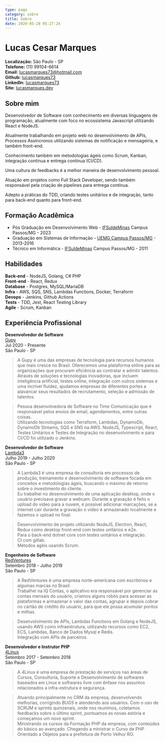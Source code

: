 ```yaml
---
type: page
category: sobre
title: Sobre
date: 2020-05-28 05:27:24
---
```


# Lucas Cesar Marques

**Localização:** São Paulo - SP  
**Telefone:** (11) 99104-6614  
**Email:** lucasmarques73@hotmail.com  
**Github:** [lucasmarques73](https://github.com/lucasmarques73)  
**LinkedIn:** [lucasmarques73](https://www.linkedin.com/in/lucasmarques73/)  
**Site:** [lucasmarques.dev](https://www.lucasmarques.dev)

## Sobre mim

Desenvolvedor de Software com conhecimento em diversas linguagens de programação, atualmente com foco no ecossistema Javascript utilizando React e NodeJS.

Atualmente trabalhando em projeto web no desenvolvimento de APIs, Processos Assíncronos utilizando sistemas de notificação e mensageiria, e também front-end.

Conhecimento também em metodologias ágeis como Scrum, Kanban, integração contínua e entrega contínua (CI/CD).

Uma cultura de feedbacks é a melhor maneira de desenvolvimento pessoal.

Atuação em projetos como Full Stack Developer, sendo também responsável pela criação de pipelines para entrega contínua.

Adepto a práticas do TDD, criando testes unitários e de integração, tanto para back-end quanto para front-end.

## Formação Acadêmica

- Pós Graduação em Desenvolvimento Web - [IFSuldeMinas](https://www.pas.ifsuldeminas.edu.br/) Campus Passos/MG - 2023
- Graduação em Sistemas de Informação - [UEMG Campus Passos/MG](http://www.uemg.br/graduacao/cursos2/course/sistemas-de-informacao) - 2013-2016
- Técnico em Informática - [IFSuldeMinas](https://www.pas.ifsuldeminas.edu.br/) Campus Passos/MG - 2011

## Habilidades

**Back-end** - NodeJS, Golang, C# PHP  
**Front-end** - React, Redux  
**Database** - Postgres, MySQL/MariaDB  
**Infra** - AWS, SQS, SNS, Lambdas Functions, Docker, Terraform  
**Devops** - Jenkins, Github Actions  
**Tests** - TDD, Jest, React Testing Library  
**Agile** - Scrum, Kanban

## Experiência Profissional

**Desenvolvedor de Software**  
[Gupy](https://www.gupy.io/)  
Jul 2020 - Presente  
São Paulo - SP

> A Gupy é uma das empresas de tecnologia para recursos humanos que mais cresce no Brasil. Oferecemos uma plataforma online para as organizações que procuram eficiência ao contratar e admitir talentos.  
> Através de soluções e tecnologias inovadoras, que incluem inteligência artificial, testes online, integração com outros sistemas e uma incrível fluidez, ajudamos empresas de diferentes portes a alavancar seus resultados de recrutamento, seleção e admissão de talentos.

> Pessoa desenvolvedora de Software no Time Comunicação que é responsável pelos envios de email, agendamentos, entre outras coisas.  
> Utilizando tecnologias como Terraform, Lambdas, DynamoDb, DynamoDb Streams, SQS e SNS na AWS. NodeJS, Typescript, React, Testes Unitários e Testes de Integração no desenvolvimento e para CI/CD foi utilizado o Jenkins.

**Desenvolvedor de Software**  
[Lambda3](https://www.lambda3.com.br/)  
Julho 2019 - Julho 2020  
São Paulo - SP

> A Lambda3 é uma empresa de consultoria em processos de produção, treinamento e desenvolvimento de software focada em conceitos e metodologias ágeis, buscando o máximo de retorno sobre o investimento do cliente.  
> Eu trabalhei no desenvolvimento de uma aplicação desktop, onde o usuário precisava gravar a webcam.
> Durante a gravação é feito o upload do vídeo para a nuvem, é possível adicionar marcações, se a internet cair durante a gravação o vídeo é armazenado localmente e fazemos o upload no final.

> Desenvolvimento de projeto utilizando NodeJS, Electron, React, Redux como desktop front-end com testes unitários e e2e.  
> Para o back-end dotnet core com testes unitários e integração.  
> CI com gitlab.  
> Métodos agéis usando Scrum.

**Engenheiro de Software**  
[RedVentures](https://www.redventures.com/)  
Setembro 2018 - Julho 2019  
São Paulo - SP

> A RedVentures é uma empresa norte-americana com escritórios e algumas marcas no Brasil.  
> Trabalhei na IQ Contas, o aplicativo era responsável por gerenciar as contas mensais do usuário, criamos alguns robôs para acessar as plataformas e armazenar o valor das contas, agrupar e depois cobrar no cartão de crédito do usuário, para que ele possa acumular pontos e milhas.

> Desenvolvimento de APIs, Lambdas Functions em Golang e NodeJS, usando AWS como infraestrutura, utilizando recursos como EC2, ECS, Lambdas, Banco de Dados Mysql e Redis.  
> Integração com APIs de parceiros.

**Desenvolvedor e Instrutor PHP**  
[4Linux](https://www.4linux.com.br/)  
Setembro 2017 - Setembro 2018  
São Paulo - SP

> A 4Linux é uma empresa de prestação de serviços nas áreas de Cursos, Consultoria, Suporte e Desenvolvimento de softwares baseados em Linux e softwares livre com ênfase nos assuntos relacionados a infra-estrutura e segurança.

> Atuando principalmente no CRM da empresa, desenvolvendo melhorias, corrigindo _BUGS_ e atendendo aos usuários. Com o uso de SCRUM e sprints quinzenais, onde nos reunimos, coletamos feedbacks sobre o último sprint, pontuamos as novas estória e começamos um novo sprint.  
> Ministrando os cursos da Formação PHP da empresa, com conteúdos do básico ao avançado. Chegando a ministrar o Curso de PHP Orientado a Objetos para a prefeitura de Porto Velho/ RO.
